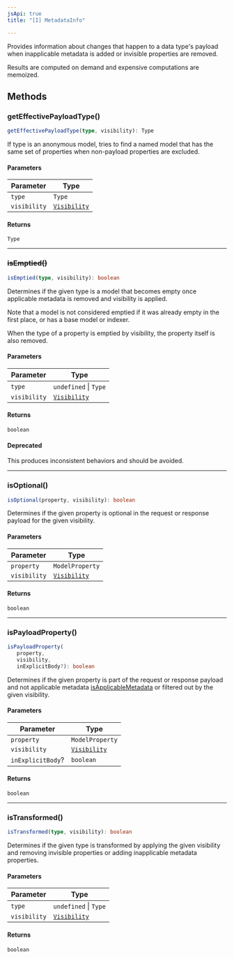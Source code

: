 ```yaml
---
jsApi: true
title: "[I] MetadataInfo"

---
```

Provides information about changes that happen to a data type's payload
when inapplicable metadata is added or invisible properties are removed.

Results are computed on demand and expensive computations are memoized.

## Methods

### getEffectivePayloadType()

```ts
getEffectivePayloadType(type, visibility): Type
```

If type is an anonymous model, tries to find a named model that has the
same set of properties when non-payload properties are excluded.

#### Parameters

| Parameter | Type |
| ------ | ------ |
| `type` | `Type` |
| `visibility` | [`Visibility`](../enumerations/Visibility.md) |

#### Returns

`Type`

***

### ~~isEmptied()~~

```ts
isEmptied(type, visibility): boolean
```

Determines if the given type is a model that becomes empty once
applicable metadata is removed and visibility is applied.

Note that a model is not considered emptied if it was already empty in
the first place, or has a base model or indexer.

When the type of a property is emptied by visibility, the property
itself is also removed.

#### Parameters

| Parameter | Type |
| ------ | ------ |
| `type` | `undefined` \| `Type` |
| `visibility` | [`Visibility`](../enumerations/Visibility.md) |

#### Returns

`boolean`

#### Deprecated

This produces inconsistent behaviors and should be avoided.

***

### isOptional()

```ts
isOptional(property, visibility): boolean
```

Determines if the given property is optional in the request or
response payload for the given visibility.

#### Parameters

| Parameter | Type |
| ------ | ------ |
| `property` | `ModelProperty` |
| `visibility` | [`Visibility`](../enumerations/Visibility.md) |

#### Returns

`boolean`

***

### isPayloadProperty()

```ts
isPayloadProperty(
   property, 
   visibility, 
   inExplicitBody?): boolean
```

Determines if the given property is part of the request or response
payload and not applicable metadata [isApplicableMetadata](../functions/isApplicableMetadata.md) or
filtered out by the given visibility.

#### Parameters

| Parameter | Type |
| ------ | ------ |
| `property` | `ModelProperty` |
| `visibility` | [`Visibility`](../enumerations/Visibility.md) |
| `inExplicitBody`? | `boolean` |

#### Returns

`boolean`

***

### isTransformed()

```ts
isTransformed(type, visibility): boolean
```

Determines if the given type is transformed by applying the given
visibility and removing invisible properties or adding inapplicable
metadata properties.

#### Parameters

| Parameter | Type |
| ------ | ------ |
| `type` | `undefined` \| `Type` |
| `visibility` | [`Visibility`](../enumerations/Visibility.md) |

#### Returns

`boolean`
